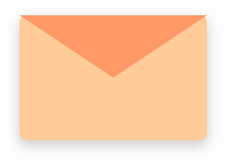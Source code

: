 <!DOCTYPE html>
<html lang="th">
<head>
  <meta charset="UTF-8">
  <meta name="viewport" content="width=device-width, initial-scale=1.0">
  <title>💌 Happy Birthday คุณแม่ 💌</title>
  <style>
    @import url('https://fonts.googleapis.com/css2?family=Prompt:wght@400;600&display=swap');

    body {
      font-family: 'Prompt', sans-serif;
      background: linear-gradient(135deg, #fff0f6, #ffe6cc);
      margin: 0;
      padding: 0;
      display: flex;
      justify-content: center;
      align-items: center;
      height: 100vh;
    }

    .envelope {
      position: relative;
      width: 300px;
      height: 200px;
      background: #ffcc99;
      border-radius: 10px;
      cursor: pointer;
      box-shadow: 0 8px 20px rgba(0,0,0,0.2);
    }

    .flap {
      position: absolute;
      top: 0;
      left: 0;
      width: 100%;
      height: 50%;
      background: #ff9966;
      clip-path: polygon(0 0, 100% 0, 50% 100%);
      transition: transform 0.6s ease;
      transform-origin: top;
    }

    .message {
      display: none; /* แก้จาก hidden เป็น display:none ตรงๆ */
      background: #fff8f0;
      padding: 20px;
      border-radius: 15px;
      text-align: center;
      box-shadow: 0 8px 20px rgba(255, 153, 102, 0.4);
      max-width: 350px;
      animation: fadeIn 1s ease forwards;
    }

    .message h2 {
      color: #e65c00;
      margin-bottom: 10px;
    }

    .message p {
      color: #333;
      font-size: 16px;
      line-height: 1.6;
    }

    @keyframes fadeIn {
      from { opacity: 0; transform: translateY(20px); }
      to { opacity: 1; transform: translateY(0); }
    }
  </style>
</head>
<body>

  <!-- ซอง -->
  <div class="envelope" id="envelope">
    <div class="flap" id="flap"></div>
  </div>

  <!-- ข้อความอวยพร -->
  <div class="message" id="message">
    <h2>💐 สุขสันต์วันเกิดคุณแม่ 💐</h2>
    <p>ขอให้คุณแม่มีความสุขมาก ๆ<br>
    สุขภาพแข็งแรง 💖<br>
    และมีรอยยิ้มทุก ๆ วัน เงินทองไหลมาเทมา 🌸🎂🎁</p>
  </div>

  <!-- เพลง -->
  <audio id="bg-music" loop>
    <source src="happy_birthday.mp3" type="audio/mpeg">
    เบราว์เซอร์ของคุณไม่รองรับการเล่นเพลง
  </audio>

  <script>
    const envelope = document.getElementById("envelope");
    const flap = document.getElementById("flap");
    const message = document.getElementById("message");
    const music = document.getElementById("bg-music");

    envelope.addEventListener("click", () => {
      // เปิดปีกซอง
      flap.style.transform = "rotateX(-180deg)";
      setTimeout(() => {
        envelope.style.display = "none"; // ซ่อนซอง
        message.style.display = "block";  // แสดงข้อความ
        music.currentTime = 0;            // เริ่มเพลงตั้งแต่ต้น
        music.play().catch(err => console.log("เล่นเพลงไม่สำเร็จ:", err));
      }, 600);
    });
  </script>

</body>
</html>
